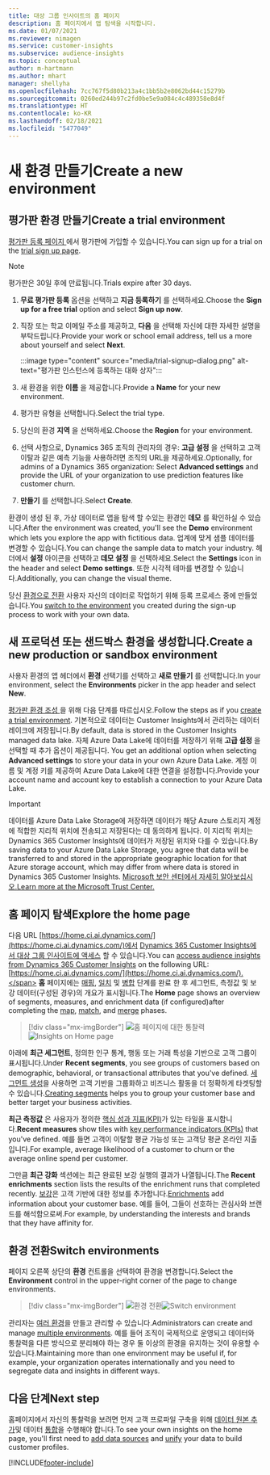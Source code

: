 ```yaml
---
title: 대상 그룹 인사이트의 홈 페이지
description: 홈 페이지에서 앱 탐색을 시작합니다.
ms.date: 01/07/2021
ms.reviewer: nimagen
ms.service: customer-insights
ms.subservice: audience-insights
ms.topic: conceptual
author: m-hartmann
ms.author: mhart
manager: shellyha
ms.openlocfilehash: 7cc767f5d80b213a4c1bb5b2e8062bd44c15279b
ms.sourcegitcommit: 0260ed244b97c2fd0be5e9a084c4c489358e8d4f
ms.translationtype: HT
ms.contentlocale: ko-KR
ms.lasthandoff: 02/18/2021
ms.locfileid: "5477049"
---
```

# <a name="create-a-new-environment"></a><span data-ttu-id="e4f52-103">새 환경 만들기</span><span class="sxs-lookup"><span data-stu-id="e4f52-103">Create a new environment</span></span>

## <a name="create-a-trial-environment"></a><span data-ttu-id="e4f52-104">평가판 환경 만들기</span><span class="sxs-lookup"><span data-stu-id="e4f52-104">Create a trial environment</span></span>

<span data-ttu-id="e4f52-105">[평가판 등록 페이지 ](https://dynamics.microsoft.com/get-started/free-trial/?appname=customerinsights)에서 평가판에 가입할 수 있습니다.</span><span class="sxs-lookup"><span data-stu-id="e4f52-105">You can sign up for a trial on the [trial sign up page](https://dynamics.microsoft.com/get-started/free-trial/?appname=customerinsights).</span></span> 

> [!NOTE]
> <span data-ttu-id="e4f52-106">평가판은 30일 후에 만료됩니다.</span><span class="sxs-lookup"><span data-stu-id="e4f52-106">Trials expire after 30 days.</span></span>

1. <span data-ttu-id="e4f52-107">**무료 평가판 등록** 옵션을 선택하고 **지금 등록하기** 를 선택하세요.</span><span class="sxs-lookup"><span data-stu-id="e4f52-107">Choose the **Sign up for a free trial** option and select **Sign up now**.</span></span>

1. <span data-ttu-id="e4f52-108">직장 또는 학교 이메일 주소를 제공하고, **다음** 을 선택해 자신에 대한 자세한 설명을 부탁드립니다.</span><span class="sxs-lookup"><span data-stu-id="e4f52-108">Provide your work or school email address, tell us a more about yourself and select **Next**.</span></span>

   :::image type="content" source="media/trial-signup-dialog.png" alt-text="평가판 인스턴스에 등록하는 대화 상자":::

1. <span data-ttu-id="e4f52-110">새 환경을 위한 **이름** 을 제공합니다.</span><span class="sxs-lookup"><span data-stu-id="e4f52-110">Provide a **Name** for your new environment.</span></span> 

1. <span data-ttu-id="e4f52-111">평가판 유형을 선택합니다.</span><span class="sxs-lookup"><span data-stu-id="e4f52-111">Select the trial type.</span></span>

1. <span data-ttu-id="e4f52-112">당신의 환경 **지역** 을 선택하세요.</span><span class="sxs-lookup"><span data-stu-id="e4f52-112">Choose the **Region** for your environment.</span></span>

1. <span data-ttu-id="e4f52-113">선택 사항으로, Dynamics 365 조직의 관리자의 경우: **고급 설정** 을 선택하고 고객 이탈과 같은 예측 기능을 사용하려면 조직의 URL을 제공하세요.</span><span class="sxs-lookup"><span data-stu-id="e4f52-113">Optionally, for admins of a Dynamics 365 organization: Select **Advanced settings** and provide the URL of your organization to use prediction features like customer churn.</span></span>

1. <span data-ttu-id="e4f52-114">**만들기** 를 선택합니다.</span><span class="sxs-lookup"><span data-stu-id="e4f52-114">Select **Create**.</span></span> 

<span data-ttu-id="e4f52-115">환경이 생성 된 후, 가상 데이터로 앱을 탐색 할 수있는 환경인 **데모** 를 확인하실 수 있습니다.</span><span class="sxs-lookup"><span data-stu-id="e4f52-115">After the environment was created, you'll see the **Demo** environment which lets you explore the app with fictitious data.</span></span> <span data-ttu-id="e4f52-116">업계에 맞게 샘플 데이터를 변경할 수 있습니다.</span><span class="sxs-lookup"><span data-stu-id="e4f52-116">You can change the sample data to match your industry.</span></span> <span data-ttu-id="e4f52-117">헤더에서 **설정** 아이콘을 선택하고 **데모 설정** 을 선택하세요.</span><span class="sxs-lookup"><span data-stu-id="e4f52-117">Select the **Settings** icon in the header and select **Demo settings**.</span></span> <span data-ttu-id="e4f52-118">또한 시각적 테마를 변경할 수 있습니다.</span><span class="sxs-lookup"><span data-stu-id="e4f52-118">Additionally, you can change the visual theme.</span></span> 

<span data-ttu-id="e4f52-119">당신 [환경으로 전환](#switch-environments) 사용자 자신의 데이터로 작업하기 위해 등록 프로세스 중에 만들었습니다.</span><span class="sxs-lookup"><span data-stu-id="e4f52-119">You [switch to the environment](#switch-environments) you created during the sign-up process to work with your own data.</span></span>

## <a name="create-a-new-production-or-sandbox-environment"></a><span data-ttu-id="e4f52-120">새 프로덕션 또는 샌드박스 환경을 생성합니다.</span><span class="sxs-lookup"><span data-stu-id="e4f52-120">Create a new production or sandbox environment</span></span>

<span data-ttu-id="e4f52-121">사용자 환경의 앱 헤더에서 **환경** 선택기를 선택하고 **새로 만들기** 를 선택합니다.</span><span class="sxs-lookup"><span data-stu-id="e4f52-121">In your environment, select the **Environments** picker in the app header and select **New**.</span></span>

<span data-ttu-id="e4f52-122">[평가판 환경 조성 ](#create-a-trial-environment)을 위해 다음 단계를 따르십시오.</span><span class="sxs-lookup"><span data-stu-id="e4f52-122">Follow the steps as if you [create a trial environment](#create-a-trial-environment).</span></span> <span data-ttu-id="e4f52-123">기본적으로 데이터는 Customer Insights에서 관리하는 데이터 레이크에 저장됩니다.</span><span class="sxs-lookup"><span data-stu-id="e4f52-123">By default, data is stored in the Customer Insights managed data lake.</span></span> <span data-ttu-id="e4f52-124">자체 Azure Data Lake에 데이터를 저장하기 위해 **고급 설정** 을 선택할 때 추가 옵션이 제공됩니다. </span><span class="sxs-lookup"><span data-stu-id="e4f52-124">You get an additional option when selecting **Advanced settings** to store your data in your own Azure Data Lake.</span></span> <span data-ttu-id="e4f52-125">계정 이름 및 계정 키를 제공하여 Azure Data Lake에 대한 연결을 설정합니다.</span><span class="sxs-lookup"><span data-stu-id="e4f52-125">Provide your account name and account key to establish a connection to your Azure Data Lake.</span></span> 

> [!IMPORTANT]
> <span data-ttu-id="e4f52-126">데이터를 Azure Data Lake Storage에 저장하면 데이터가 해당 Azure 스토리지 계정에 적합한 지리적 위치에 전송되고 저장된다는 데 동의하게 됩니다. 이 지리적 위치는 Dynamics 365 Customer Insights에 데이터가 저장된 위치와 다를 수 있습니다.</span><span class="sxs-lookup"><span data-stu-id="e4f52-126">By saving data to your Azure Data Lake Storage, you agree that data will be transferred to and stored in the appropriate geographic location for that Azure storage account, which may differ from where data is stored in Dynamics 365 Customer Insights.</span></span> [<span data-ttu-id="e4f52-127">Microsoft 보안 센터에서 자세히 알아보십시오.</span><span class="sxs-lookup"><span data-stu-id="e4f52-127">Learn more at the Microsoft Trust Center.</span></span>](https://www.microsoft.com/trust-center)

## <a name="explore-the-home-page"></a><span data-ttu-id="e4f52-128">홈 페이지 탐색</span><span class="sxs-lookup"><span data-stu-id="e4f52-128">Explore the home page</span></span>

<span data-ttu-id="e4f52-129">다음 URL [https://home.ci.ai.dynamics.com/](https://home.ci.ai.dynamics.com/)에서 [Dynamics 365 Customer Insights에서 대상 그룹 인사이트에 액세스](https://home.ci.ai.dynamics.com/) 할 수 있습니다.</span><span class="sxs-lookup"><span data-stu-id="e4f52-129">You can [access audience insights from Dynamics 365 Customer Insights](https://home.ci.ai.dynamics.com/) on the following URL: [https://home.ci.ai.dynamics.com/](https://home.ci.ai.dynamics.com/).</span></span>
<span data-ttu-id="e4f52-130">**홈** 페이지에는 [매핑](map-entities.md), [일치](match-entities.md) 및 [병합](merge-entities.md) 단계를 완료 한 후 세그먼트, 측정값 및 보강 데이터(구성된 경우)의 개요가 표시됩니다.</span><span class="sxs-lookup"><span data-stu-id="e4f52-130">The **Home** page shows an overview of segments, measures, and enrichment data (if configured)after completing the [map](map-entities.md), [match](match-entities.md), and [merge](merge-entities.md) phases.</span></span>

> [!div class="mx-imgBorder"] 
> <span data-ttu-id="e4f52-131">![홈 페이지에 대한 통찰력](media/home-page-insights.png "홈 페이지에 대한 통찰력")</span><span class="sxs-lookup"><span data-stu-id="e4f52-131">![Insights on Home page](media/home-page-insights.png "Insights on Home page")</span></span>

<span data-ttu-id="e4f52-132">아래에 **최근 세그먼트**, 정의한 인구 통계, 행동 또는 거래 특성을 기반으로 고객 그룹이 표시됩니다.</span><span class="sxs-lookup"><span data-stu-id="e4f52-132">Under **Recent segments**, you see groups of customers based on demographic, behavioral, or transactional attributes that you've defined.</span></span> <span data-ttu-id="e4f52-133">[세그먼트 생성](segments.md)을 사용하면 고객 기반을 그룹화하고 비즈니스 활동을 더 정확하게 타겟팅할 수 있습니다.</span><span class="sxs-lookup"><span data-stu-id="e4f52-133">[Creating segments](segments.md) helps you to group your customer base and better target your business activities.</span></span>

<span data-ttu-id="e4f52-134">**최근 측정값** 은 사용자가 정의한 [핵심 성과 지표(KPI)](measures.md)가 있는 타일을 표시합니다.</span><span class="sxs-lookup"><span data-stu-id="e4f52-134">**Recent measures** show tiles with [key performance indicators (KPIs)](measures.md) that you've defined.</span></span> <span data-ttu-id="e4f52-135">예를 들면 고객이 이탈할 평균 가능성 또는 고객당 평균 온라인 지출입니다.</span><span class="sxs-lookup"><span data-stu-id="e4f52-135">For example, average likelihood of a customer to churn or the average online spend per customer.</span></span>

<span data-ttu-id="e4f52-136">그만큼 **최근 강화** 섹션에는 최근 완료된 보강 실행의 결과가 나열됩니다.</span><span class="sxs-lookup"><span data-stu-id="e4f52-136">The **Recent enrichments** section lists the results of the enrichment runs that completed recently.</span></span> <span data-ttu-id="e4f52-137">[보강](enrichment-hub.md)은 고객 기반에 대한 정보를 추가합니다.</span><span class="sxs-lookup"><span data-stu-id="e4f52-137">[Enrichments](enrichment-hub.md) add information about your customer base.</span></span> <span data-ttu-id="e4f52-138">예를 들어, 그들이 선호하는 관심사와 브랜드를 해석함으로써.</span><span class="sxs-lookup"><span data-stu-id="e4f52-138">For example, by understanding the interests and brands that they have affinity for.</span></span>

## <a name="switch-environments"></a><span data-ttu-id="e4f52-139">환경 전환</span><span class="sxs-lookup"><span data-stu-id="e4f52-139">Switch environments</span></span>

<span data-ttu-id="e4f52-140">페이지 오른쪽 상단의 **환경** 컨트롤을 선택하여 환경을 변경합니다.</span><span class="sxs-lookup"><span data-stu-id="e4f52-140">Select the **Environment** control in the upper-right corner of the page to change environments.</span></span>

> [!div class="mx-imgBorder"] 
> <span data-ttu-id="e4f52-141">![환경 전환](media/home-page-environment-switcher.png "환경 전환")</span><span class="sxs-lookup"><span data-stu-id="e4f52-141">![Switch environment](media/home-page-environment-switcher.png "Switch environment")</span></span>

<span data-ttu-id="e4f52-142">관리자는 [여러 환경](manage-environments.md)을 만들고 관리할 수 있습니다.</span><span class="sxs-lookup"><span data-stu-id="e4f52-142">Administrators can create and manage [multiple environments](manage-environments.md).</span></span> <span data-ttu-id="e4f52-143">예를 들어 조직이 국제적으로 운영되고 데이터와 통찰력을 다른 방식으로 분리해야 하는 경우 둘 이상의 환경을 유지하는 것이 유용할 수 있습니다.</span><span class="sxs-lookup"><span data-stu-id="e4f52-143">Maintaining more than one environment may be useful if, for example, your organization operates internationally and you need to segregate data and insights in different ways.</span></span>

## <a name="next-step"></a><span data-ttu-id="e4f52-144">다음 단계</span><span class="sxs-lookup"><span data-stu-id="e4f52-144">Next step</span></span>

<span data-ttu-id="e4f52-145">홈페이지에서 자신의 통찰력을 보려면 먼저 고객 프로파일 구축을 위해 [데이터 원본 추가](data-sources.md)및 데이터 [통합](data-unification.md)을 수행해야 합니다.</span><span class="sxs-lookup"><span data-stu-id="e4f52-145">To see your own insights on the home page, you'll first need to [add data sources](data-sources.md) and [unify](data-unification.md) your data to build customer profiles.</span></span>


[!INCLUDE[footer-include](../includes/footer-banner.md)]